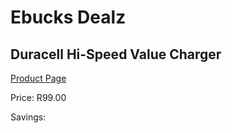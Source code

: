 
# Ebucks Dealz
## Duracell Hi-Speed Value Charger
[Product Page](https://www.ebucks.com/web/shop/productSelected.do?prodId=1019231470&catId=1158500262)

Price: R99.00

Savings: 


	